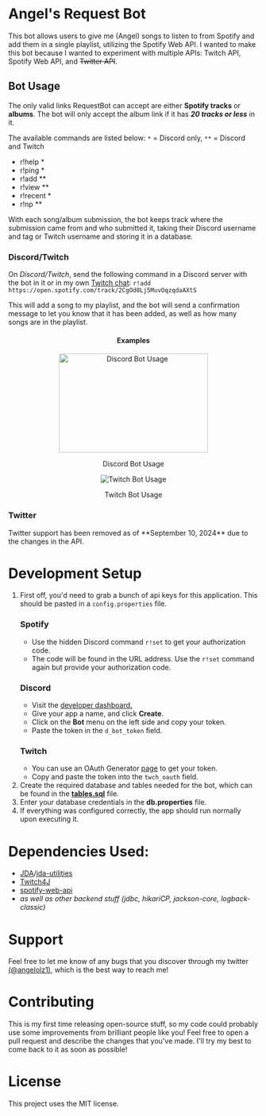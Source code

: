 <h1>Angel's Request Bot</h1>
<p>This bot allows users to give me (Angel) songs to listen to from Spotify and
    add them in a single playlist, utilizing the Spotify Web API. I wanted to make
    this bot because I wanted to experiment with multiple APIs: Twitch API, Spotify Web API,
    and <strike>Twitter API</strike>.</p>

<h2 id="bot-usage">Bot Usage</h2>
<p>The only valid links RequestBot can accept are either <strong>Spotify tracks</strong>
    or <strong>albums</strong>. The bot will only accept the album link if it has <strong><em>20 tracks
    or less</em></strong> in it.</p>

<p>The available commands are listed below:
<code>*</code> = Discord only, <code>**</code> = Discord and Twitch</p>
<ul>
    <li>r!help *</li>
    <li>r!ping *</li>
    <li>r!add **</li>
    <li>r!view **</li>
    <li>r!recent *</li>
    <li>r!np **</li>
</ul>

<p>With each song/album submission, the bot keeps track where the submission came from and who
    submitted it, taking their Discord username and tag or Twitch username
    and storing it in a database.</p>

<h3>Discord/Twitch</h3>
<p>On <em>Discord/Twitch</em>, send the following command in a Discord server with the bot in it or
    in my own <a href="https://www.twitch.tv/popout/angelolz1/chat">Twitch chat</a>:
<code>r!add https://open.spotify.com/track/2CgOd0Lj5MuvOqzqdaAXtS</code></p>

<p>This will add a song to my playlist, and the bot will send a confirmation message to let you
    know that it has been added, as well as how many songs are in the playlist. </p>

<div style="text-align: center;">
<h4>Examples</h4>
    <img src="https://i.imgur.com/BwNzJjs.png" alt="Discord Bot Usage" width="300" height="199">
    <p>Discord Bot Usage</p>
    <img src="https://i.imgur.com/W0T7DuI.png" alt="Twitch Bot Usage">
    <p>Twitch Bot Usage</p>
</div>

<h3>Twitter</h3>
Twitter support has been removed as of **September 10, 2024** due to the changes in the API.

<h1 id="development-setup">Development Setup</h1>
<ol>
    <li>First off, you'd need to grab a bunch of api keys for this application. 
            This should be pasted in a <code>config.properties</code> file.
        <br>
        <p>
            <h3>Spotify</h3>
            <ul>
                <li>Use the hidden Discord command <code>r!set</code> to get your authorization code.</li>
                <li>The code will be found in the URL address. Use the <code>r!set</code> command again but provide your authorization code.</li>
            </ul>
            <h3>Discord</h3>
            <ul>
                <li>Visit the <a href="https://discord.com/developers/applications">developer dashboard.</a></li>
                <li>Give your app a name, and click <b>Create</b>.</li>
                <li>Click on the <b>Bot</b> menu on the left side and copy your token.</li>
                <li>Paste the token in the <code>d_bot_token</code> field.</li>
            </ul>
            <h3>Twitch</h3>
            <ul>
                <li>You can use an OAuth Generator <a href="https://twitchapps.com/tmi/">page</a> to get your token. </li>
                <li>Copy and paste the token into the <code>twch_oauth</code> field.</li>
            </ul>
    </li>
    <li>Create the required database and tables needed for the bot, which can be found in the
        <b><a href="https://github.com/angelolz1/RequestBot/blob/master/src/main/resources/tables.sql">tables.sql</a></b> file.
    </li>
    <li>Enter your database credentials in the <b>db.properties</b> file.</li>
    <li>If everything was configured correctly, the app should run normally upon executing it.</li>
    
</ol>
<h1 id="dependencies-used-">Dependencies Used:</h1>
<ul>
<li><a href="https://github.com/DV8FromTheWorld/JDA/">JDA</a>/<a href="https://github.com/JDA-Applications/JDA-Utilities">jda-utilities</a></li>
<li><a href="https://github.com/twitch4j/twitch4j">Twitch4J</a></li>
<li><a href="https://github.com/thelinmichael/spotify-web-api-java">spotify-web-api</a></li>
<li><em>as well as other backend stuff (jdbc, hikariCP, jackson-core, logback-classic)</em></li>
</ul>

<h1>Support</h1>
<p>Feel free to let me know of any bugs that you discover through my twitter <a href="https://twitter.com/angelolz1">(@angelolz1)</a>, which is the best way to reach me!</p>

<h1>Contributing</h1>
<p>This is my first time releasing open-source stuff, so my code could probably use some improvements from brilliant people like you! Feel free to open a pull request and describe the changes that you&#39;ve made. I&#39;ll try my best to come back to it as soon as possible!</p>

<h1>License</h1>
<p>This project uses the MIT license.</p>
